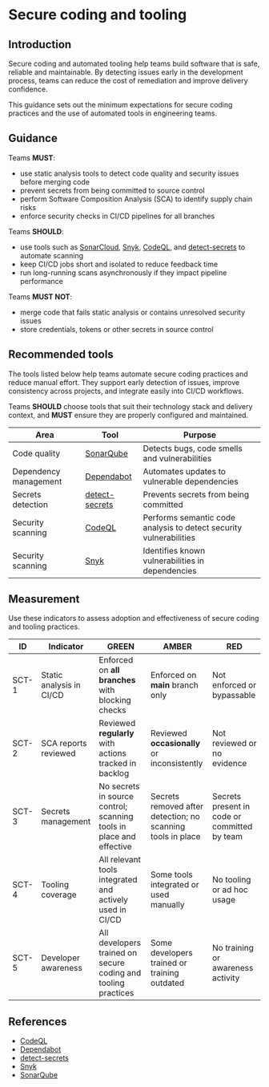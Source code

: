 # Secure coding and tooling

## Introduction

Secure coding and automated tooling help teams build software that is safe, reliable and maintainable. By detecting issues early in the development process, teams can reduce the cost of remediation and improve delivery confidence.

This guidance sets out the minimum expectations for secure coding practices and the use of automated tools in engineering teams.

## Guidance

Teams **MUST**:

- use static analysis tools to detect code quality and security issues before merging code
- prevent secrets from being committed to source control
- perform Software Composition Analysis (SCA) to identify supply chain risks
- enforce security checks in CI/CD pipelines for all branches

Teams **SHOULD**:

- use tools such as [SonarCloud][1], [Snyk][2], [CodeQL][5], and [detect-secrets][3] to automate scanning
- keep CI/CD jobs short and isolated to reduce feedback time
- run long-running scans asynchronously if they impact pipeline performance

Teams **MUST NOT**:

- merge code that fails static analysis or contains unresolved security issues
- store credentials, tokens or other secrets in source control

## Recommended tools

The tools listed below help teams automate secure coding practices and reduce manual effort. They support early detection of issues, improve consistency across projects, and integrate easily into CI/CD workflows.

Teams **SHOULD** choose tools that suit their technology stack and delivery context, and **MUST** ensure they are properly configured and maintained.

| Area                  | Tool                | Purpose                                                            |
| --------------------- | ------------------- | ------------------------------------------------------------------ |
| Code quality          | [SonarQube][1]      | Detects bugs, code smells and vulnerabilities                      |
| Dependency management | [Dependabot][4]     | Automates updates to vulnerable dependencies                       |
| Secrets detection     | [detect-secrets][3] | Prevents secrets from being committed                              |
| Security scanning     | [CodeQL][5]         | Performs semantic code analysis to detect security vulnerabilities |
| Security scanning     | [Snyk][2]           | Identifies known vulnerabilities in dependencies                   |

## Measurement

Use these indicators to assess adoption and effectiveness of secure coding and tooling practices.

| ID    | Indicator                | GREEN                                                               | AMBER                                                       | RED                                          |
| ----- | ------------------------ | ------------------------------------------------------------------- | ----------------------------------------------------------- | -------------------------------------------- |
| SCT-1 | Static analysis in CI/CD | Enforced on **all branches** with blocking checks                   | Enforced on **main** branch only                            | Not enforced or bypassable                   |
| SCT-2 | SCA reports reviewed     | Reviewed **regularly** with actions tracked in backlog              | Reviewed **occasionally** or inconsistently                 | Not reviewed or no evidence                  |
| SCT-3 | Secrets management       | No secrets in source control; scanning tools in place and effective | Secrets removed after detection; no scanning tools in place | Secrets present in code or committed by team |
| SCT-4 | Tooling coverage         | All relevant tools integrated and actively used in CI/CD            | Some tools integrated or used manually                      | No tooling or ad hoc usage                   |
| SCT-5 | Developer awareness      | All developers trained on secure coding and tooling practices       | Some developers trained or training outdated                | No training or awareness activity            |

## References

- [CodeQL][5]
- [Dependabot][4]
- [detect-secrets][3]
- [Snyk][2]
- [SonarQube][1]

[1]: https://www.sonarsource.com/products/sonarqube
[2]: https://snyk.io
[3]: https://github.com/Yelp/detect-secrets
[4]: https://github.com/dependabot
[5]: https://codeql.github.com
